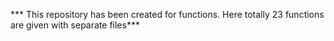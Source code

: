    *** This repository has been created for functions. Here totally 23 functions are given with separate files***
